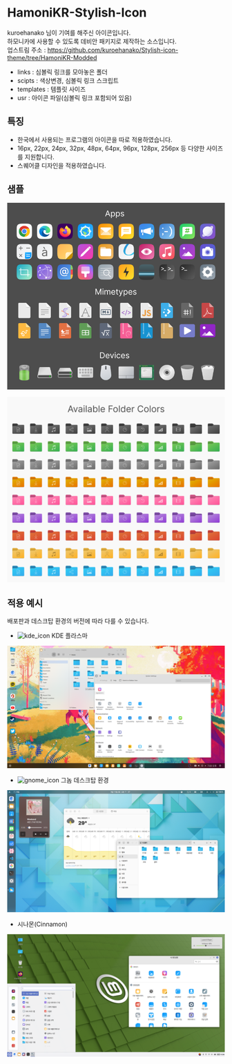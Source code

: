 # HamoniKR-Stylish-Icon
kuroehanako 님이 기여를 해주신 아이콘입니다.  
하모니카에 사용할 수 있도록 데비안 패키지로 제작하는 소스입니다.  
업스트림 주소 : https://github.com/kuroehanako/Stylish-icon-theme/tree/HamoniKR-Modded

- links : 심볼릭 링크를 모아놓은 폴더
- scipts : 색상변경, 심볼릭 링크 스크립트
- templates : 템플릿 사이즈
- usr : 아이콘 파일(심볼릭 링크 포함되어 있음)

## 특징

* 한국에서 사용되는 프로그램의 아이콘을 따로 적용하였습니다.
* 16px, 22px, 24px, 32px, 48px, 64px, 96px, 128px, 256px 등 다양한 사이즈를 지원합니다.
* 스퀘어클 디자인을 적용하였습니다.

## 샘플

![preview](images/icon-preview.png)

![folder-colors](images/folder-color-icons.png)

## 적용 예시

배포판과 데스크탑 환경의 버전에 따라 다를 수 있습니다.

* ![kde_icon](src/Stylish/16/apps/desktop-environment-kde.svg) KDE 플라스마

![kde](images/kde_screenshot.png)

* ![gnome_icon](src/Stylish/16/apps/desktop-environment-gnome.svg) 그놈 데스크탑 환경

![gnome](images/gnome_screenshot.png)

* 시나몬(Cinnamon)

![cinnamon](images/cinnamon_screenshot.png)
